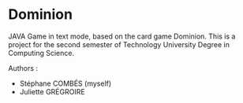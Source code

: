 # Dominion

JAVA Game in text mode, based on the card game Dominion.
This is a project for the second semester of Technology University Degree in Computing Science.

Authors :
- Stéphane COMBÉS (myself)
- Juliette GRÉGROIRE
